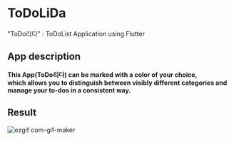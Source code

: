 # ToDoLiDa
"ToDo리다" : ToDoList Application using Flutter 

## App description
**This App(ToDo리다) can be marked with a color of your choice,<br>
which allows you to distinguish between visibly different categories and manage your to-dos in a consistent way.**

## Result
![ezgif com-gif-maker](https://github.com/Park21700305/ToDoLiDa/assets/93187535/63d53a3f-927c-4893-a16e-8db148323d6e)

